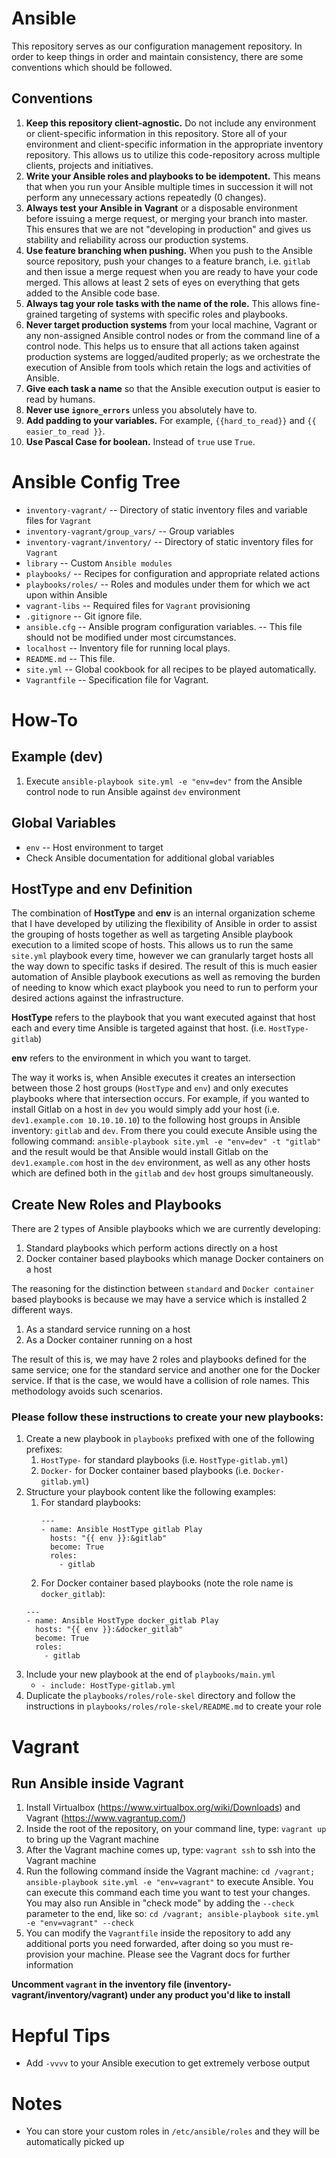 # Ansible
This repository serves as our configuration management repository. In order to keep things in order and maintain consistency, there are some conventions which should be followed.

## Conventions
1. __Keep this repository client-agnostic.__ Do not include any environment or client-specific information in this repository. Store all of your environment and client-specific information in the appropriate inventory repository. This allows us to utilize this code-repository across multiple clients, projects and initiatives.
2. __Write your Ansible roles and playbooks to be idempotent.__ This means that when you run your Ansible multiple times in succession it will not perform any unnecessary actions repeatedly (0 changes).
3. __Always test your Ansible in Vagrant__ or a disposable environment before issuing a merge request, or merging your branch into master. This ensures that we are not "developing in production" and gives us stability and reliability across our production systems.
4. __Use feature branching when pushing.__ When you push to the Ansible source repository, push your changes to a feature branch, i.e. `gitlab` and then issue a merge request when you are ready to have your code merged. This allows at least 2 sets of eyes on everything that gets added to the Ansible code base.
5. __Always tag your role tasks with the name of the role.__ This allows fine-grained targeting of systems with specific roles and playbooks.
6. __Never target production systems__ from your local machine, Vagrant or any non-assigned Ansible control nodes or from the command line of a control node. This helps us to ensure that all actions taken against production systems are logged/audited properly; as we orchestrate the execution of Ansible from tools which retain the logs and activities of Ansible.
7. __Give each task a name__ so that the Ansible execution output is easier to read by humans.
8. __Never use `ignore_errors`__ unless you absolutely have to.
9. __Add padding to your variables.__ For example, `{{hard_to_read}}` and `{{ easier_to_read }}`.
10. __Use Pascal Case for boolean.__ Instead of `true` use `True`.

# Ansible Config Tree
 - `inventory-vagrant/`                -- Directory of static inventory files and variable files for `Vagrant`
 - `inventory-vagrant/group_vars/`     -- Group variables
 - `inventory-vagrant/inventory/`      -- Directory of static inventory files for `Vagrant`
 - `library`                           -- Custom `Ansible modules`
 - `playbooks/`                        -- Recipes for configuration and appropriate related actions
 - `playbooks/roles/`                  -- Roles and modules under them for which we act upon within Ansible
 - `vagrant-libs`                      -- Required files for `Vagrant` provisioning
 - `.gitignore`                        -- Git ignore file.
 - `ansible.cfg`                       -- Ansible program configuration variables.
                                       -- This file should not be modified under most circumstances.
 - `localhost`                         -- Inventory file for running local plays.
 - `README.md`                         -- This file.
 - `site.yml`                          -- Global cookbook for all recipes to be played automatically.
 - `Vagrantfile`                       -- Specification file for Vagrant.

# How-To

## Example (dev)
1. Execute `ansible-playbook site.yml -e "env=dev"` from the Ansible control node to run Ansible against `dev` environment

## Global Variables
 - `env`  -- Host environment to target
 - Check Ansible documentation for additional global variables

## HostType and env Definition
The combination of __HostType__ and __env__ is an internal organization scheme that I have developed by utilizing the flexibility of Ansible in order to assist the grouping of hosts together as well as targeting Ansible playbook execution to a limited scope of hosts. This allows us to run the same `site.yml` playbook every time, however we can granularly target hosts all the way down to specific tasks if desired. The result of this is much easier automation of Ansible playbook executions as well as removing the burden of needing to know which exact playbook you need to run to perform your desired actions against the infrastructure.

__HostType__ refers to the playbook that you want executed against that host each and every time Ansible is targeted against that host. (i.e. `HostType-gitlab`)

__env__ refers to the environment in which you want to target.

The way it works is, when Ansible executes it creates an intersection between those 2 host groups (`HostType` and `env`) and only executes playbooks where that intersection occurs. For example, if you wanted to install Gitlab on a host in `dev` you would simply add your host (i.e. `dev1.example.com 10.10.10.10`) to the following host groups in Ansible inventory: `gitlab` and `dev`. From there you could execute Ansible using the following command: `ansible-playbook site.yml -e "env=dev" -t "gitlab"` and the result would be that Ansible would install Gitlab on the `dev1.example.com` host in the `dev` environment, as well as any other hosts which are defined both in the `gitlab` and `dev` host groups simultaneously.

## Create New Roles and Playbooks
There are 2 types of Ansible playbooks which we are currently developing:
1. Standard playbooks which perform actions directly on a host
2. Docker container based playbooks which manage Docker containers on a host

The reasoning for the distinction between `standard` and `Docker container` based playbooks is because we may have a service which is installed 2 different ways.
1. As a standard service running on a host
2. As a Docker container running on a host

The result of this is, we may have 2 roles and playbooks defined for the same service; one for the standard service and another one for the Docker service. If that is the case, we would have a collision of role names. This methodology avoids such scenarios.

### Please follow these instructions to create your new playbooks:
1. Create a new playbook in `playbooks` prefixed with one of the following prefixes:
   1. `HostType-` for standard playbooks (i.e. `HostType-gitlab.yml`)
   2. `Docker-` for Docker container based playbooks (i.e. `Docker-gitlab.yml`)
2. Structure your playbook content like the following examples:
   1. For standard playbooks:
      ```
      ---
      - name: Ansible HostType gitlab Play
        hosts: "{{ env }}:&gitlab"
        become: True
        roles:
          - gitlab
      ```
    2. For Docker container based playbooks (note the role name is `docker_gitlab`):
      ```
      ---
      - name: Ansible HostType docker_gitlab Play
        hosts: "{{ env }}:&docker_gitlab"
        become: True
        roles:
          - gitlab
      ```
3. Include your new playbook at the end of `playbooks/main.yml`
   * `- include: HostType-gitlab.yml`
4. Duplicate the `playbooks/roles/role-skel` directory and follow the instructions in `playbooks/roles/role-skel/README.md` to create your role

# Vagrant

## Run Ansible inside Vagrant
1. Install Virtualbox (https://www.virtualbox.org/wiki/Downloads) and Vagrant (https://www.vagrantup.com/)
2. Inside the root of the repository, on your command line, type: `vagrant up` to bring up the Vagrant machine
3. After the Vagrant machine comes up, type: `vagrant ssh` to ssh into the Vagrant machine
4. Run the following command inside the Vagrant machine: `cd /vagrant; ansible-playbook site.yml -e "env=vagrant"` to execute Ansible. You can execute this command each time you want to test your changes. You may also run Ansible in "check mode" by adding the `--check` parameter to the end, like so: `cd /vagrant; ansible-playbook site.yml -e "env=vagrant" --check`
5. You can modify the `Vagrantfile` inside the repository to add any additional ports you need forwarded, after doing so you must re-provision your machine. Please see the Vagrant docs for further information

__Uncomment `vagrant` in the inventory file (inventory-vagrant/inventory/vagrant) under any product you'd like to install__

# Hepful Tips
- Add `-vvvv` to your Ansible execution to get extremely verbose output

# Notes
 - You can store your custom roles in `/etc/ansible/roles` and they will be automatically picked up
